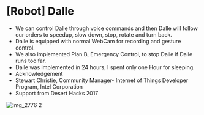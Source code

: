 # [Robot] Dalle
*  We can control Dalle through voice commands and then Dalle will follow our orders to speedup, slow down, stop, rotate and turn back.
*  Dalle is equipped with normal WebCam for recording and gesture control.
*  We also implemented Plan B, Emergency Control, to stop Dalle if Dalle runs too far.
*  Dalle was implemented in 24 hours, I spent only one Hour for sleeping.
*  Acknowledgement
  * Stewart Christie, Community Manager- Internet of Things Developer Program, Intel Corporation
  * Support from Desert Hacks 2017


![img_2776 2](https://cloud.githubusercontent.com/assets/1461806/23820775/49080038-05dd-11e7-9f92-e87217536a80.JPG)

